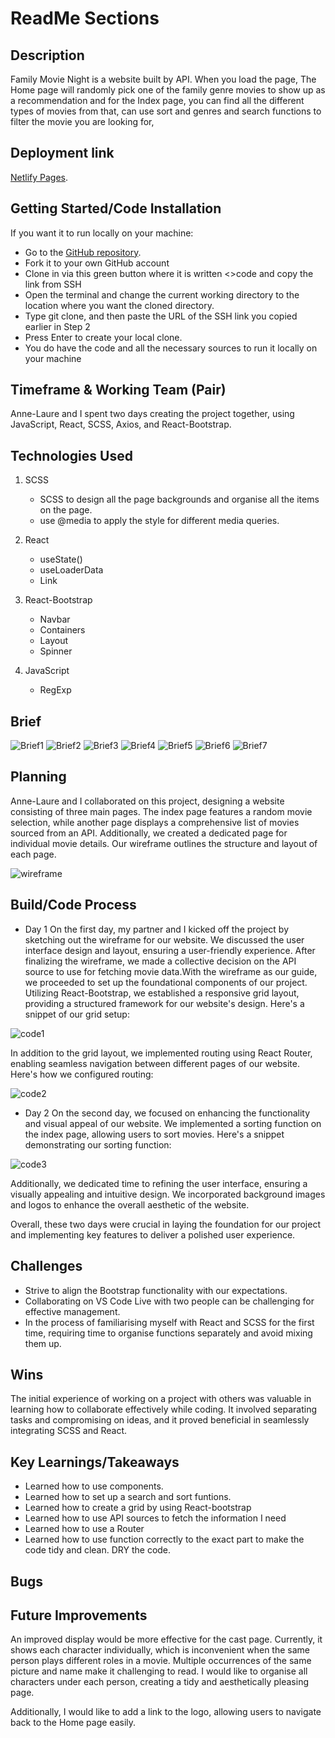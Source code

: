 # ReadMe Sections


## Description
Family Movie Night is a website built by API. When you load the page, The Home page will randomly pick one of the family genre movies to show up as a recommendation and for the Index page, you can find all the different types of movies from that, can use sort and genres and search functions to filter the movie you are looking for, 

## Deployment link

[Netlify Pages](https://familymovienight.netlify.app/).

## Getting Started/Code Installation

If you want it to run locally on your machine:
 - Go to the [GitHub repository](https://github.com/yingjod/Family-Movie-Night).
 - Fork it to your own GitHub account
 - Clone in via this green button where it is written <>code and copy the link from SSH
 - Open the terminal and change the current working directory to the location where you want the cloned directory.
 - Type git clone, and then paste the URL of the SSH link you copied earlier in Step 2
 - Press Enter to create your local clone. 
 - You do have the code and all the necessary sources to run it locally on your machine

## Timeframe & Working Team (Pair)

Anne-Laure and I spent two days creating the project together, using JavaScript, React, SCSS, Axios, and React-Bootstrap.

## Technologies Used


001. SCSS
       - SCSS to design all the page backgrounds and organise all the items on the page.
       - use  @media to apply the style for different media queries. 
002. React
       - useState()
       - useLoaderData
       - Link
003. React-Bootstrap
       - Navbar
       - Containers
       - Layout
       - Spinner

004. JavaScript
       - RegExp


## Brief

![Brief1](/src/images/readme/Brief1.png)
![Brief2](/src/images/readme/Brief2.png)
![Brief3](/src/images/readme/Brief3.png)
![Brief4](/src/images/readme/Brief4.png)
![Brief5](/src/images/readme/Brief5.png)
![Brief6](/src/images/readme/Brief6.png)
![Brief7](/src/images/readme/Brief7.png)


## Planning

Anne-Laure and I collaborated on this project, designing a website consisting of three main pages. The index page features a random movie selection, while another page displays a comprehensive list of movies sourced from an API. Additionally, we created a dedicated page for individual movie details. Our wireframe outlines the structure and layout of each page.

![wireframe](/src/images/readme/wireframe.png)

## Build/Code Process

- Day 1
  On the first day, my partner and I kicked off the project by sketching out the wireframe for our website. We discussed the user interface design and layout, ensuring a user-friendly experience. After finalizing the wireframe, we made a collective decision on the API source to use for fetching movie data.With the wireframe as our guide, we proceeded to set up the foundational components of our project. Utilizing React-Bootstrap, we established a responsive grid layout, providing a structured framework for our website's design. Here's a snippet of our grid setup:

![code1](/src/images/readme/code1.png)

In addition to the grid layout, we implemented routing using React Router, enabling seamless navigation between different pages of our website. Here's how we configured routing:

![code2](/src/images/readme/code2.png)



- Day 2
  On the second day, we focused on enhancing the functionality and visual appeal of our website. We implemented a sorting function on the index page, allowing users to sort movies.
Here's a snippet demonstrating our sorting function:

![code3](/src/images/readme/code3.png)

Additionally, we dedicated time to refining the user interface, ensuring a visually appealing and intuitive design. We incorporated background images and logos to enhance the overall aesthetic of the website.

Overall, these two days were crucial in laying the foundation for our project and implementing key features to deliver a polished user experience.

## Challenges

 - Strive to align the Bootstrap functionality with our expectations.
 - Collaborating on VS Code Live with two people can be challenging for effective management.
 - In the process of familiarising myself with React and SCSS for the first time, requiring time to organise functions separately and avoid mixing them up.

## Wins
The initial experience of working on a project with others was valuable in learning how to collaborate effectively while coding. It involved separating tasks and compromising on ideas, and it proved beneficial in seamlessly integrating SCSS and React.

## Key Learnings/Takeaways
 - Learned how to use components.
 - Learned how to set up a search and sort funtions.
 - Learned how to create a grid by using React-bootstrap
 - Learned how to use API sources to fetch the information I need
 - Learned how to use a Router 
 - Learned how to use function correctly to the exact part to make the code tidy and clean. DRY the code.


## Bugs

## Future Improvements

An improved display would be more effective for the cast page. Currently, it shows each character individually, which is inconvenient when the same person plays different roles in a movie. Multiple occurrences of the same picture and name make it challenging to read. I would like to organise all characters under each person, creating a tidy and aesthetically pleasing page.


Additionally, I would like to add a link to the logo, allowing users to navigate back to the Home page easily.


